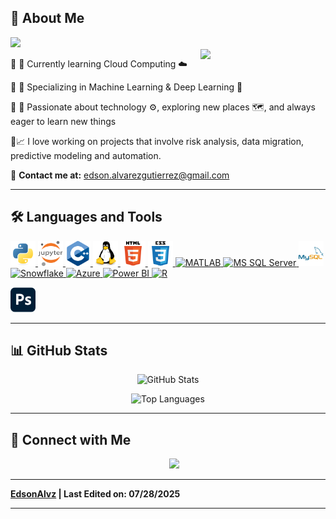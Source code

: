 

## 🚀 About Me  



<p align="left">
  <img src="https://img.shields.io/badge/Focus-Data%20Science-dodgerblue" />
<br>

<picture> 
  <img align="right" src="https://media0.giphy.com/media/v1.Y2lkPTc5MGI3NjExcXB2anNjOW84cDYzemZkanc0d201Z3dxZnM0bnludWV2bzR1Nmx4MCZlcD12MV9pbnRlcm5hbF9naWZfYnlfaWQmY3Q9Zw/bAQH7WXKqtIBrPs7sR/giphy.gif" width = 200px>
</picture>

🔹 🌱 Currently learning Cloud Computing ☁️

🔹 🏫 Specializing in Machine Learning & Deep Learning 🧠

🔹 📌 Passionate about technology ⚙️, exploring new places 🗺️, and always eager to learn new things 

 🔹📈 I love working on projects that involve risk analysis, data migration, predictive modeling and automation.  

📧 **Contact me at:** [edson.alvarezgutierrez@gmail.com](mailto:edson.alvarezgutierrez@gmail.com)  

---



## 🛠️ Languages and Tools  
<p align="left">
  <a href="https://www.python.org/" target="_blank" rel="noreferrer">
    <img src="https://raw.githubusercontent.com/devicons/devicon/master/icons/python/python-original.svg" alt="Python" width="40" height="40"/>
  </a>  
  <a href="https://jupyter.org/" target="_blank" rel="noreferrer">
    <img src="https://raw.githubusercontent.com/devicons/devicon/master/icons/jupyter/jupyter-original-wordmark.svg" alt="Jupyter Notebook" width="40" height="40"/>
  </a>  
  <a href="https://www.w3schools.com/cpp/" target="_blank" rel="noreferrer">
    <img src="https://raw.githubusercontent.com/devicons/devicon/master/icons/cplusplus/cplusplus-original.svg" alt="C++" width="40" height="40"/>
  </a>  
  <a href="https://www.linux.org/" target="_blank" rel="noreferrer">
    <img src="https://raw.githubusercontent.com/devicons/devicon/master/icons/linux/linux-original.svg" alt="Linux" width="40" height="40"/>
  </a>  
  <a href="https://www.w3.org/html/" target="_blank" rel="noreferrer">
    <img src="https://raw.githubusercontent.com/devicons/devicon/master/icons/html5/html5-original-wordmark.svg" alt="HTML5" width="40" height="40"/>
  </a>  
  <a href="https://www.w3schools.com/css/" target="_blank" rel="noreferrer">
    <img src="https://raw.githubusercontent.com/devicons/devicon/master/icons/css3/css3-original-wordmark.svg" alt="CSS3" width="40" height="40"/>
  </a>  
  <a href="https://www.mathworks.com/products/matlab.html" target="_blank" rel="noreferrer">
    <img src="https://upload.wikimedia.org/wikipedia/commons/2/21/Matlab_Logo.png" alt="MATLAB" width="40" height="40"/>
  </a>  
  <a href="https://www.microsoft.com/en-us/sql-server" target="_blank" rel="noreferrer">
    <img src="https://www.svgrepo.com/show/303229/microsoft-sql-server-logo.svg" alt="MS SQL Server" width="40" height="40"/>
  </a>  
  <a href="https://www.mysql.com/" target="_blank" rel="noreferrer">
    <img src="https://raw.githubusercontent.com/devicons/devicon/master/icons/mysql/mysql-original-wordmark.svg" alt="MySQL" width="40" height="40"/>
  </a>  
  <a href="https://www.snowflake.com/" target="_blank" rel="noreferrer">
    <img src="https://upload.wikimedia.org/wikipedia/commons/f/ff/Snowflake_Logo.svg" alt="Snowflake" width="40" height="40"/>
  </a>  
  <a href="https://azure.microsoft.com/" target="_blank" rel="noreferrer">
    <img src="https://www.vectorlogo.zone/logos/microsoft_azure/microsoft_azure-icon.svg" alt="Azure" width="40" height="40"/>
  </a>  
  <a href="https://powerbi.microsoft.com/" target="_blank" rel="noreferrer">
    <img src="https://www.vectorlogo.zone/logos/microsoft_powerbi/microsoft_powerbi-icon.svg" alt="Power BI" width="40" height="40"/>
  </a>  
  
  <a href="https://www.r-project.org/" target="_blank" rel="noreferrer">
    <img src="https://www.vectorlogo.zone/logos/r-project/r-project-icon.svg" alt="R" width="40" height="40"/>
  </a>  
</p>  
  
  <a href="https://www.adobe.com/products/photoshop.html" target="_blank" rel="noreferrer">
    <img src="https://raw.githubusercontent.com/devicons/devicon/master/icons/photoshop/photoshop-plain.svg" alt="Photoshop" width="40" height="40"/>
  </a>  
</p>  

---

## 📊 GitHub Stats  
<p align="center">
  <img src="https://github-readme-stats.vercel.app/api?username=EdsonAlvz&show_icons=true&theme=dark&locale=en" alt="GitHub Stats" width="50%"/>
</p>  

<p align="center">
  <img src="https://github-readme-stats.vercel.app/api/top-langs?username=EdsonAlvz&show_icons=true&theme=dark&locale=en&layout=compact" alt="Top Languages" width="42%"/>
  

---

## 🤝 Connect with Me  
<p align="center">

 <div align="center"  class="icons-social" style="margin-left: 10px;">
        <a   target="_blank" href="https://www.linkedin.com/in/edson-rodrigo-%C3%A1lvarez-guti%C3%A9rrez-299369298/">
			<img src="https://img.icons8.com/doodle/40/000000/linkedin--v2.png" style="margin-left: 10px;" ></a>
       
 </div>

</p>

 

---

**[EdsonAlvz](https://github.com/EdsonAlvz) | Last Edited on: 07/28/2025**  

---

